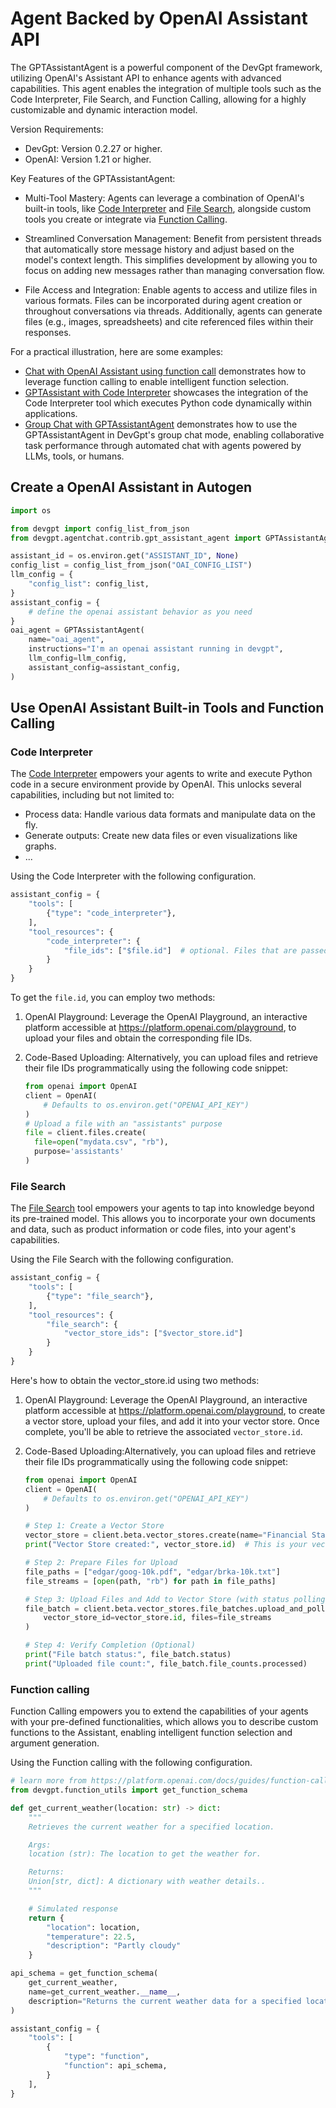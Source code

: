 # Agent Backed by OpenAI Assistant API

The GPTAssistantAgent is a powerful component of the DevGpt framework, utilizing OpenAI's Assistant API to enhance agents with advanced capabilities. This agent enables the integration of multiple tools such as the Code Interpreter, File Search, and Function Calling, allowing for a highly customizable and dynamic interaction model.

Version Requirements:

- DevGpt: Version 0.2.27 or higher.
- OpenAI: Version 1.21 or higher.

Key Features of the GPTAssistantAgent:

- Multi-Tool Mastery:  Agents can leverage a combination of OpenAI's built-in tools, like [Code Interpreter](https://platform.openai.com/docs/assistants/tools/code-interpreter) and [File Search](https://platform.openai.com/docs/assistants/tools/file-search), alongside custom tools you create or integrate via [Function Calling](https://platform.openai.com/docs/assistants/tools/function-calling).

- Streamlined Conversation Management:  Benefit from persistent threads that automatically store message history and adjust based on the model's context length. This simplifies development by allowing you to focus on adding new messages rather than managing conversation flow.

- File Access and Integration:  Enable agents to access and utilize files in various formats. Files can be incorporated during agent creation or throughout conversations via threads. Additionally, agents can generate files (e.g., images, spreadsheets) and cite referenced files within their responses.

For a practical illustration, here are some examples:

- [Chat with OpenAI Assistant using function call](/docs/notebooks/agentchat_oai_assistant_function_call) demonstrates how to leverage function calling to enable intelligent function selection.
- [GPTAssistant with Code Interpreter](/docs/notebooks/agentchat_oai_code_interpreter) showcases the integration of the  Code Interpreter tool which executes Python code dynamically within applications.
- [Group Chat with GPTAssistantAgent](/docs/notebooks/agentchat_oai_assistant_groupchat) demonstrates how to use the GPTAssistantAgent in DevGpt's group chat mode, enabling collaborative task performance through automated chat with agents powered by LLMs, tools, or humans.

## Create a OpenAI Assistant in Autogen

```python
import os

from devgpt import config_list_from_json
from devgpt.agentchat.contrib.gpt_assistant_agent import GPTAssistantAgent

assistant_id = os.environ.get("ASSISTANT_ID", None)
config_list = config_list_from_json("OAI_CONFIG_LIST")
llm_config = {
    "config_list": config_list,
}
assistant_config = {
    # define the openai assistant behavior as you need
}
oai_agent = GPTAssistantAgent(
    name="oai_agent",
    instructions="I'm an openai assistant running in devgpt",
    llm_config=llm_config,
    assistant_config=assistant_config,
)
```

## Use OpenAI Assistant Built-in Tools and Function Calling

### Code Interpreter

The [Code Interpreter](https://platform.openai.com/docs/assistants/tools/code-interpreter) empowers your agents to write and execute Python code in a secure environment provide by OpenAI. This unlocks several capabilities, including but not limited to:

- Process data: Handle various data formats and manipulate data on the fly.
- Generate outputs: Create new data files or even visualizations like graphs.
- ...

Using the Code Interpreter with the following configuration.
```python
assistant_config = {
    "tools": [
        {"type": "code_interpreter"},
    ],
    "tool_resources": {
        "code_interpreter": {
            "file_ids": ["$file.id"]  # optional. Files that are passed at the Assistant level are accessible by all Runs with this Assistant.
        }
    }
}
```

To get the `file.id`, you can employ two methods:

1. OpenAI Playground: Leverage the OpenAI Playground, an interactive platform accessible at https://platform.openai.com/playground, to upload your files and obtain the corresponding file IDs.

2. Code-Based Uploading: Alternatively, you can upload files and retrieve their file IDs programmatically using the following code snippet:

    ```python
    from openai import OpenAI
    client = OpenAI(
        # Defaults to os.environ.get("OPENAI_API_KEY")
    )
    # Upload a file with an "assistants" purpose
    file = client.files.create(
      file=open("mydata.csv", "rb"),
      purpose='assistants'
    )
    ```

### File Search

The [File Search](https://platform.openai.com/docs/assistants/tools/file-search) tool empowers your agents to tap into knowledge beyond its pre-trained model. This allows you to incorporate your own documents and data, such as product information or code files, into your agent's capabilities.

Using the File Search with the following configuration.

```python
assistant_config = {
    "tools": [
        {"type": "file_search"},
    ],
    "tool_resources": {
        "file_search": {
            "vector_store_ids": ["$vector_store.id"]
        }
    }
}
```

Here's how to obtain the vector_store.id using two methods:

1. OpenAI Playground: Leverage the OpenAI Playground, an interactive platform accessible at https://platform.openai.com/playground, to create a vector store, upload your files, and add it into your vector store. Once complete, you'll be able to retrieve the associated `vector_store.id`.

2. Code-Based Uploading:Alternatively, you can upload files and retrieve their file IDs programmatically using the following code snippet:

    ```python
    from openai import OpenAI
    client = OpenAI(
        # Defaults to os.environ.get("OPENAI_API_KEY")
    )

    # Step 1: Create a Vector Store
    vector_store = client.beta.vector_stores.create(name="Financial Statements")
    print("Vector Store created:", vector_store.id)  # This is your vector_store.id

    # Step 2: Prepare Files for Upload
    file_paths = ["edgar/goog-10k.pdf", "edgar/brka-10k.txt"]
    file_streams = [open(path, "rb") for path in file_paths]

    # Step 3: Upload Files and Add to Vector Store (with status polling)
    file_batch = client.beta.vector_stores.file_batches.upload_and_poll(
        vector_store_id=vector_store.id, files=file_streams
    )

    # Step 4: Verify Completion (Optional)
    print("File batch status:", file_batch.status)
    print("Uploaded file count:", file_batch.file_counts.processed)
    ```

### Function calling

Function Calling empowers you to extend the capabilities of your agents with your pre-defined functionalities, which allows you to describe custom functions to the Assistant, enabling intelligent function selection and argument generation.

Using the Function calling with the following configuration.

```python
# learn more from https://platform.openai.com/docs/guides/function-calling/function-calling
from devgpt.function_utils import get_function_schema

def get_current_weather(location: str) -> dict:
    """
    Retrieves the current weather for a specified location.

    Args:
    location (str): The location to get the weather for.

    Returns:
    Union[str, dict]: A dictionary with weather details..
    """

    # Simulated response
    return {
        "location": location,
        "temperature": 22.5,
        "description": "Partly cloudy"
    }

api_schema = get_function_schema(
    get_current_weather,
    name=get_current_weather.__name__,
    description="Returns the current weather data for a specified location."
)

assistant_config = {
    "tools": [
        {
            "type": "function",
            "function": api_schema,
        }
    ],
}
```
